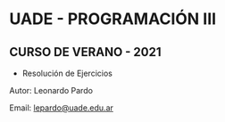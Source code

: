# UADE - PROGRAMACIÓN III
## CURSO DE VERANO - 2021

- Resolución de Ejercicios


Autor: Leonardo Pardo

Email: lepardo@uade.edu.ar
